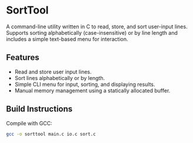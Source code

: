 # SortTool

A command-line utility written in C to read, store, and sort user-input lines. Supports sorting alphabetically (case-insensitive) or by line length and includes a simple text-based menu for interaction.  

## Features
- Read and store user input lines.  
- Sort lines alphabetically or by length.  
- Simple CLI menu for input, sorting, and displaying results.  
- Manual memory management using a statically allocated buffer.  

## Build Instructions
Compile with GCC:  
```bash
gcc -o sorttool main.c io.c sort.c
